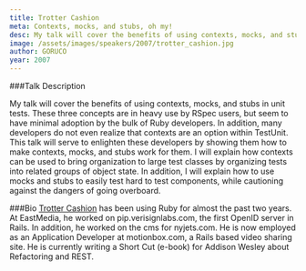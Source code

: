 ```yaml
---
title: Trotter Cashion
meta: Contexts, mocks, and stubs, oh my!
desc: My talk will cover the benefits of using contexts, mocks, and stubs in unit tests. These three concepts are in heavy use by RSpec users, but seem to have minimal adoption by the bulk of Ruby developers.
image: /assets/images/speakers/2007/trotter_cashion.jpg
author: GORUCO
year: 2007
---
```


###Talk Description

My talk will cover the benefits of using contexts, mocks, and stubs in unit tests. These three concepts are in heavy use by RSpec users, but seem to have minimal adoption by the bulk of Ruby developers. In addition, many developers do not even realize that contexts are an option within TestUnit. This talk will serve to enlighten these developers by showing them how to make contexts, mocks, and stubs work for them. I will explain how contexts can be used to bring organization to large test classes by organizing tests into related groups of object state. In addition, I will explain how to use mocks and stubs to easily test hard to test components, while cautioning against the dangers of going overboard.

###Bio
[Trotter Cashion](http://www.lifecoding.com/) has been using Ruby for almost the past two years. At EastMedia, he worked on pip.verisignlabs.com, the first OpenID server in Rails. In addition, he worked on the cms for nyjets.com. He is now employed as an Application Developer at motionbox.com, a Rails based video sharing site. He is currently writing a Short Cut (e-book) for Addison Wesley about Refactoring and REST.

